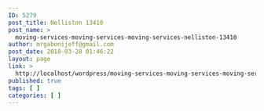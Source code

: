 ```yaml
---
ID: 5279
post_title: Nelliston 13410
post_name: >
  moving-services-moving-services-moving-services-nelliston-13410
author: mrgabonijeff@gmail.com
post_date: 2018-03-28 01:46:22
layout: page
link: >
  http://localhost/wordpress/moving-services-moving-services-moving-services-nelliston-13410/
published: true
tags: [ ]
categories: [ ]
---
```

